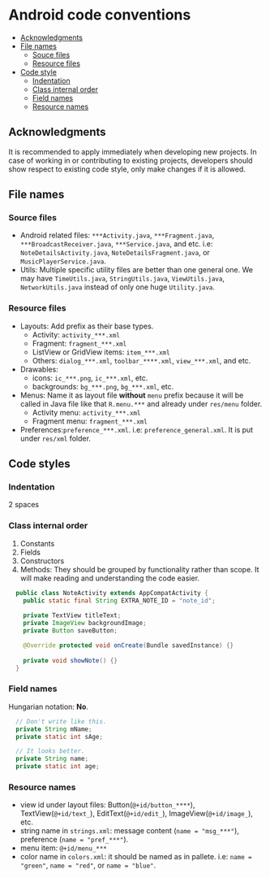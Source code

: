 # Android code conventions
* [Acknowledgments](#acknowledgments)
* [File names](#file-names)
  * [Souce files](#source-files)
  * [Resource files](#resource-files)
* [Code style](#code-styles)
  * [Indentation](#indentation)
  * [Class internal order](#class-internal-order)
  * [Field names](#field-names)
  * [Resource names](#resource-names)

## Acknowledgments
It is recommended to apply immediately when developing new projects. 
In case of working in or contributing to existing projects, developers should show respect to existing code style, only make changes if it is allowed.

## File names

### Source files
- Android related files: `***Activity.java`, `***Fragment.java`, `***BroadcastReceiver.java`, `***Service.java`, and etc. i.e: `NoteDetailsActivity.java`, `NoteDetailsFragment.java`, or `MusicPlayerService.java`.
- Utils: Multiple specific utility files are better than one general one. We may have `TimeUtils.java`, `StringUtils.java`, `ViewUtils.java`, `NetworkUtils.java` instead of only one huge `Utility.java`.

### Resource files
- Layouts: Add prefix as their base types. 
  - Activity: `activity_***.xml`
  - Fragment: `fragment_***.xml`
  - ListView or GridView items: `item_***.xml`
  - Others: `dialog_***.xml`, `toolbar_****.xml`, `view_***.xml`, and etc.
- Drawables:
  - icons: `ic_***.png`, `ic_***.xml`, etc.
  - backgrounds: `bg_***.png`, `bg_***.xml`, etc.
- Menus: Name it as layout file **without** `menu` prefix because it will be called in Java file like that `R.menu.***` and already under `res/menu` folder.
  - Activity menu: `activity_***.xml`
  - Fragment menu: `fragment_***.xml`
- Preferences:`preference_***.xml`. i.e: `preference_general.xml`. It is put under `res/xml` folder.

## Code styles

### Indentation
2 spaces

### Class internal order
  1. Constants
  2. Fields
  3. Constructors
  3. Methods: They should be grouped by functionality rather than scope. It will make reading and understanding the code easier.
```java
  public class NoteActivity extends AppCompatActivity {
    public static final String EXTRA_NOTE_ID = "note_id";
    
    private TextView titleText;
    private ImageView backgroundImage;
    private Button saveButton;

    @Override protected void onCreate(Bundle savedInstance) {}
        
    private void showNote() {}
  }
```

### Field names
Hungarian notation: **No**.
```java
  // Don't write like this.
  private String mName;
  private static int sAge;

  // It looks better.
  private String name;
  private static int age;
```

### Resource names
  - view id under layout files: Button(`@+id/button_****`), TextView(`@+id/text_`), EditText(`@+id/edit_`), ImageView(`@+id/image_`), etc.
  - string name in `strings.xml`: message content (`name = "msg_***"`), preference (`name = "pref_***"`).
  - menu item: `@+id/menu_***`
  - color name in `colors.xml`: it should be named as in pallete. i.e: `name = "green"`, `name = "red"`, or `name = "blue"`.
